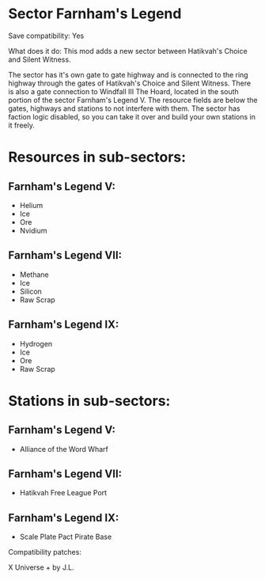 # Sector Farnham's Legend
Save compatibility: Yes

What does it do:
This mod adds a new sector between Hatikvah's Choice and Silent Witness.

The sector has it's own gate to gate highway and is connected to the ring highway through the gates of Hatikvah's Choice and Silent Witness. There is also a gate connection to Windfall III The Hoard, located in the south portion of the sector Farnham's Legend V. The resource fields are below the gates, highways and stations to not interfere with them. The sector has faction logic disabled, so you can take it over and build your own stations in it freely.

# Resources in sub-sectors:

## Farnham's Legend V:
- Helium
- Ice
- Ore
- Nvidium

## Farnham's Legend VII:
- Methane
- Ice
- Silicon
- Raw Scrap

## Farnham's Legend IX:
- Hydrogen
- Ice
- Ore
- Raw Scrap

# Stations in sub-sectors:

## Farnham's Legend V:
- Alliance of the Word Wharf

## Farnham's Legend VII:
- Hatikvah Free League Port

## Farnham's Legend IX:
- Scale Plate Pact Pirate Base

Compatibility patches:

X Universe + by J.L.

